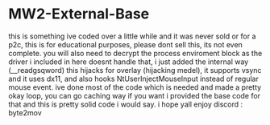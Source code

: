 # MW2-External-Base
this is something ive coded over a little while and it was never sold or for a p2c, this is for educational purposes, please dont sell this, its not even complete.
you will also need to decrypt the process enviroment block as the driver i included in here doesnt handle that,  i just added the internal way (__readgsqword)
this hijacks for overlay (hijacking medel), it supports vsync and it uses dx11, and also hooks NtUserInjectMouseInput instead of regular mouse event.
ive done most of the code which is needed and made a pretty okay loop, you can go caching way if you want i provided the base code for that and this is pretty solid code i would say.
i hope yall enjoy
discord : byte2mov
